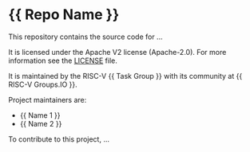 # {{ Repo Name }}

This repository contains the source code for ...

It is licensed under the Apache V2 license (Apache-2.0).  For more information see the [LICENSE](https://github.com/riscv-software-src/template-riscv-code/blob/main/LICENSE) file.

It is maintained by the RISC-V {{ Task Group }} with its community at {{ RISC-V Groups.IO }}. 

Project maintainers are:

  * {{ Name 1 }}
  * {{ Name 2 }}
  
To contribute to this project, ...
